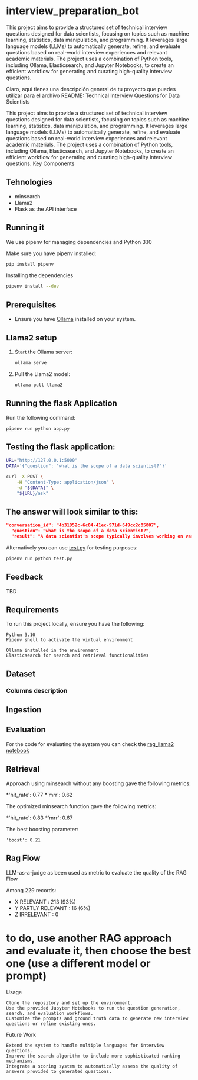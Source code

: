 # interview_preparation_bot

This project aims to provide a structured set of technical interview questions designed for data scientists, focusing on topics such as machine learning, statistics, data manipulation, and programming. It leverages large language models (LLMs) to automatically generate, refine, and evaluate questions based on real-world interview experiences and relevant academic materials. The project uses a combination of Python tools, including Ollama, Elasticsearch, and Jupyter Notebooks, to create an efficient workflow for generating and curating high-quality interview questions.

Claro, aquí tienes una descripción general de tu proyecto que puedes utilizar para el archivo README:
Technical Interview Questions for Data Scientists

This project aims to provide a structured set of technical interview questions designed for data scientists, focusing on topics such as machine learning, statistics, data manipulation, and programming. It leverages large language models (LLMs) to automatically generate, refine, and evaluate questions based on real-world interview experiences and relevant academic materials. The project uses a combination of Python tools, including Ollama, Elasticsearch, and Jupyter Notebooks, to create an efficient workflow for generating and curating high-quality interview questions.
Key Components


## Tehnologies

* minsearch
* Llama2
* Flask as the API interface


## Running it

We use pipenv for managing dependencies and Python 3.10

Make sure you have pipenv installed:

```bash
pip install pipenv
```

Installing the dependencies

```bash
pipenv install --dev
```

## Prerequisites

- Ensure you have [Ollama](https://ollama.com) installed on your system.

## Llama2 setup

1. Start the Ollama server:

    ```bash
    ollama serve
    ```

2. Pull the Llama2 model:

    ```bash
    ollama pull llama2
    ```

## Running the flask Application

Run the following command:

```bash
pipenv run python app.py

```
## Testing the flask application:

```bash
URL="http://127.0.0.1:5000"
DATA='{"question": "what is the scope of a data scientist?"}'

curl -X POST \
    -H "Content-Type: application/json" \
    -d "${DATA}" \
    "${URL}/ask"
```

## The answer will look similar to this:

```json
"conversation_id": "4b31952c-6c04-41ec-971d-649cc2c85807",
  "question": "what is the scope of a data scientist?",
  "result": "A data scientist's scope typically involves working on various aspects of the machine learning (ML) lifecycle, including data preparation, model development, deployment, and maintenance. The specific responsibilities may vary depending on the company, team, and job title, but some common tasks include:\n\n1. Data analysis: Cleaning, processing, and interpreting large datasets to extract insights and identify patterns.\n2. Model development: Building, training, and validating ML models using various techniques, such as supervised and unsupervised learning, deep learning, and reinforcement learning.\n3. Deployment: Integrating trained models into production environments, ensuring they are scalable and reliable.\n4. Maintenance: Monitoring model performance, updating or refreshing models as needed, and addressing any issues that arise.\n5. Collaboration: Working closely with cross-functional teams, such as engineering, product management, and business stakeholders, to identify ML opportunities and solve complex problems.\n6. Communication: Presenting findings and insights to stakeholders, communicating results effectively, and explaining technical concepts to non-technical audiences.\n7. Data visualization: Creating informative and engaging visualizations to help communicate insights and findings to stakeholders.\n8. Algorithm selection: Choosing the most appropriate algorithms and techniques for a given problem or dataset, based on factors such as data quality, complexity, and scalability.\n9. Hyperparameter tuning: Optimizing model performance by adjusting hyperparameters, which are parameters that control the behavior of ML models.\n10. Model evaluation: Assessing the performance of ML models using various metrics and techniques, such as cross-validation, to ensure they are accurate and robust.\n\nOverall, a data scientist's scope involves working on a wide range of tasks related to data analysis, model development, deployment, and maintenance, with a focus on leveraging ML techniques to drive business impact."

```

Alternatively you can use [test.py](test.py) for testing purposes:

```bash
pipenv run python test.py

```


## Feedback

TBD

## Requirements

To run this project locally, ensure you have the following:

    Python 3.10
    Pipenv shell to activate the virtual environment

    Ollama installed in the environment
    Elasticsearch for search and retrieval functionalities


## Dataset

### Columns description


## Ingestion


## Evaluation

For the code for evaluating the system you can check the [rag_llama2 notebook](notebooks/rag_llama2.ipynb)


## Retrieval 

Approach using minsearch without any boosting gave the following metrics:

*'hit_rate': 0.77
*'mrr': 0.62

The optimized minsearch function gave the following metrics:

*'hit_rate': 0.83
*'mrr': 0.67

The best boosting parameter:

```
'boost': 0.21
```

## Rag Flow

LLM-as-a-judge as been used as metric to evaluate the quality of the RAG Flow 

Among 229 records:

* X RELEVANT : 213 (93%)
* Y PARTLY RELEVANT : 16 (6%)
* Z IRRELEVANT : 0

# to do, use another RAG approach and evaluate it, then choose the best one (use a different model or prompt)


Usage

    Clone the repository and set up the environment.
    Use the provided Jupyter Notebooks to run the question generation, search, and evaluation workflows.
    Customize the prompts and ground truth data to generate new interview questions or refine existing ones.

Future Work

    Extend the system to handle multiple languages for interview questions.
    Improve the search algorithm to include more sophisticated ranking mechanisms.
    Integrate a scoring system to automatically assess the quality of answers provided to generated questions.

